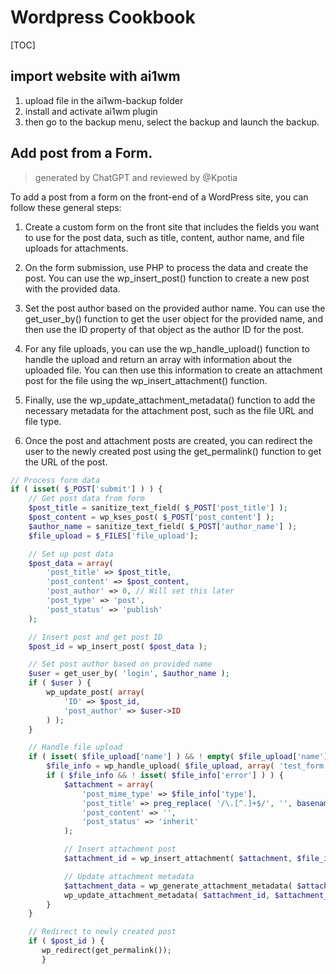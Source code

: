 # Wordpress Cookbook 
[TOC]
## import website with ai1wm
1. upload file in the ai1wm-backup folder 
2. install and activate ai1wm plugin 
3. then go to the backup menu, select the backup and launch the backup.

## Add post from a Form. 
> generated by ChatGPT and reviewed by @Kpotia

To add a post from a form on the front-end of a WordPress site, you can follow these general steps:

1. Create a custom form on the front site that includes the fields you want to use for the post data, such as title, content, author name, and file uploads for attachments.

2. On the form submission, use PHP to process the data and create the post. You can use the wp_insert_post() function to create a new post with the provided data.

3. Set the post author based on the provided author name. You can use the get_user_by() function to get the user object for the provided name, and then use the ID property of that object as the author ID for the post.

4. For any file uploads, you can use the wp_handle_upload() function to handle the upload and return an array with information about the uploaded file. You can then use this information to create an attachment post for the file using the wp_insert_attachment() function.

5. Finally, use the wp_update_attachment_metadata() function to add the necessary metadata for the attachment post, such as the file URL and file type.

6. Once the post and attachment posts are created, you can redirect the user to the newly created post using the get_permalink() function to get the URL of the post.

```php 
// Process form data
if ( isset( $_POST['submit'] ) ) {
    // Get post data from form
    $post_title = sanitize_text_field( $_POST['post_title'] );
    $post_content = wp_kses_post( $_POST['post_content'] );
    $author_name = sanitize_text_field( $_POST['author_name'] );
    $file_upload = $_FILES['file_upload'];

    // Set up post data
    $post_data = array(
        'post_title' => $post_title,
        'post_content' => $post_content,
        'post_author' => 0, // Will set this later
        'post_type' => 'post',
        'post_status' => 'publish'
    );

    // Insert post and get post ID
    $post_id = wp_insert_post( $post_data );

    // Set post author based on provided name
    $user = get_user_by( 'login', $author_name );
    if ( $user ) {
        wp_update_post( array(
            'ID' => $post_id,
            'post_author' => $user->ID
        ) );
    }

    // Handle file upload
    if ( isset( $file_upload['name'] ) && ! empty( $file_upload['name'] ) ) {
        $file_info = wp_handle_upload( $file_upload, array( 'test_form' => false ) );
        if ( $file_info && ! isset( $file_info['error'] ) ) {
            $attachment = array(
                'post_mime_type' => $file_info['type'],
                'post_title' => preg_replace( '/\.[^.]+$/', '', basename( $file_info['file'] ) ),
                'post_content' => '',
                'post_status' => 'inherit'
            );

            // Insert attachment post
            $attachment_id = wp_insert_attachment( $attachment, $file_info['file'], $post_id );

            // Update attachment metadata
            $attachment_data = wp_generate_attachment_metadata( $attachment_id, $file_info['file'] );
            wp_update_attachment_metadata( $attachment_id, $attachment_data );
        }
    }

    // Redirect to newly created post
    if ( $post_id ) {
       wp_redirect(get_permalink());
       }

```

